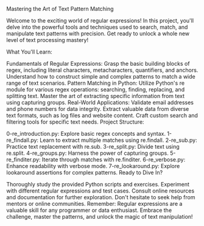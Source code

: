 Mastering the Art of Text Pattern Matching

Welcome to the exciting world of regular expressions! In this project, you'll delve into the powerful tools and techniques used to search, match, and manipulate text patterns with precision. Get ready to unlock a whole new level of text processing mastery!

What You'll Learn:

Fundamentals of Regular Expressions:
Grasp the basic building blocks of regex, including literal characters, metacharacters, quantifiers, and anchors.
Understand how to construct simple and complex patterns to match a wide range of text scenarios.
Pattern Matching in Python:
Utilize Python's re module for various regex operations: searching, finding, replacing, and splitting text.
Master the art of extracting specific information from text using capturing groups.
Real-World Applications:
Validate email addresses and phone numbers for data integrity.
Extract valuable data from diverse text formats, such as log files and website content.
Craft custom search and filtering tools for specific text needs.
Project Structure:

0-re_introduction.py: Explore basic regex concepts and syntax.
1-re_findall.py: Learn to extract multiple matches using re.findall.
2-re_sub.py: Practice text replacement with re.sub.
3-re_split.py: Divide text using re.split.
4-re_groups.py: Harness the power of capturing groups.
5-re_finditer.py: Iterate through matches with re.finditer.
6-re_verbose.py: Enhance readability with verbose mode.
7-re_lookaround.py: Explore lookaround assertions for complex patterns.
Ready to Dive In?

Thoroughly study the provided Python scripts and exercises.
Experiment with different regular expressions and test cases.
Consult online resources and documentation for further exploration.
Don't hesitate to seek help from mentors or online communities.
Remember: Regular expressions are a valuable skill for any programmer or data enthusiast. Embrace the challenge, master the patterns, and unlock the magic of text manipulation!
